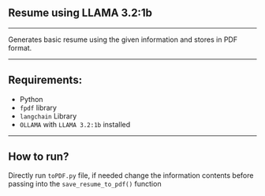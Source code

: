 ## Resume using LLAMA 3.2:1b
---

Generates basic resume using the given information and stores in PDF format.

---

## Requirements:

- Python
- `fpdf` library
- `langchain` Library
- `OLLAMA` with `LLAMA 3.2:1b` installed

---

## How to run?
Directly run `toPDF.py` file, if needed change the information contents before passing into the `save_resume_to_pdf()` function